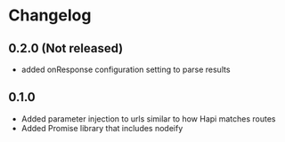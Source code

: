 # Changelog

## 0.2.0 (Not released)

- added onResponse configuration setting to parse results

## 0.1.0

- Added parameter injection to urls similar to how Hapi matches routes
- Added Promise library that includes nodeify
